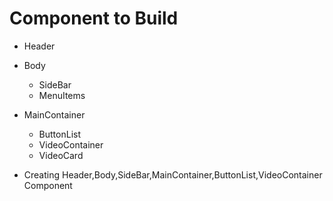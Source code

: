 # Component to Build

- Header
- Body
  - SideBar
  - MenuItems
- MainContainer

  - ButtonList
  - VideoContainer
  - VideoCard

- Creating Header,Body,SideBar,MainContainer,ButtonList,VideoContainer Component
